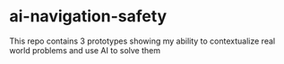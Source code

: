 # ai-navigation-safety
This repo contains 3 prototypes showing my ability to contextualize real world problems and use AI to solve them
